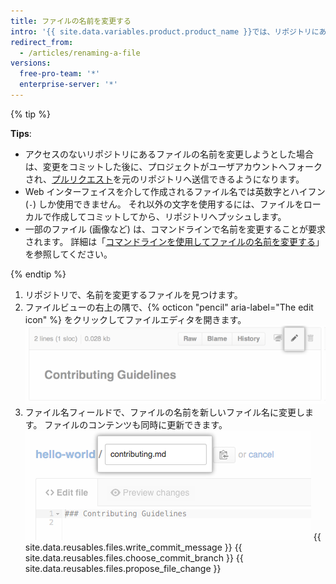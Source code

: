 ```yaml
---
title: ファイルの名前を変更する
intro: '{{ site.data.variables.product.product_name }}では、リポジトリにあるファイルの名前を直接変更できます。 ファイルの名前を変更することで、[ファイルを新しい場所に移動する](/articles/moving-a-file-to-a-new-location)機会も得られます。'
redirect_from:
  - /articles/renaming-a-file
versions:
  free-pro-team: '*'
  enterprise-server: '*'
---
```


{% tip %}

**Tips**:

- アクセスのないリポジトリにあるファイルの名前を変更しようとした場合は、変更をコミットした後に、プロジェクトがユーザアカウントへフォークされ、[プルリクエスト](/articles/about-pull-requests)を元のリポジトリへ送信できるようになります。
- Web インターフェイスを介して作成されるファイル名では英数字とハイフン (`-`) しか使用できません。 それ以外の文字を使用するには、ファイルをローカルで作成してコミットしてから、リポジトリへプッシュします。
- 一部のファイル (画像など) は、コマンドラインで名前を変更することが要求されます。 詳細は「[コマンドラインを使用してファイルの名前を変更する](/articles/renaming-a-file-using-the-command-line)」を参照してください。

{% endtip %}

1. リポジトリで、名前を変更するファイルを見つけます。
2. ファイルビューの右上の隅で、{% octicon "pencil" aria-label="The edit icon" %} をクリックしてファイルエディタを開きます。 ![ファイル編集アイコン](/assets/images/help/repository/edit-file-icon.png)
3. ファイル名フィールドで、ファイルの名前を新しいファイル名に変更します。 ファイルのコンテンツも同時に更新できます。 ![ファイル名を編集する](/assets/images/help/repository/changing-file-name.png)
{{ site.data.reusables.files.write_commit_message }}
{{ site.data.reusables.files.choose_commit_branch }}
{{ site.data.reusables.files.propose_file_change }}
